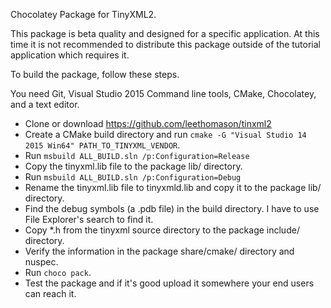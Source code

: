 Chocolatey Package for TinyXML2.

This package is beta quality and designed for a specific application.
At this time it is not recommended to distribute this package outside of the
tutorial application which requires it.

To build the package, follow these steps.

You need Git, Visual Studio 2015 Command line tools, CMake, Chocolatey, and a text editor.

- Clone or download https://github.com/leethomason/tinxml2
- Create a CMake build directory and run `cmake -G "Visual Studio 14 2015 Win64" PATH_TO_TINYXML_VENDOR`.
- Run `msbuild ALL_BUILD.sln /p:Configuration=Release`
- Copy the tinyxml.lib file to the package lib/ directory.
- Run `msbuild ALL_BUILD.sln /p:Configuration=Debug`
- Rename the tinyxml.lib file to tinyxmld.lib and copy it to the package lib/ directory.
- Find the debug symbols (a .pdb file) in the build directory. I have to use File Explorer's search to find it.
- Copy *.h from the tinyxml source directory to the package include/ directory.
- Verify the information in the package share/cmake/ directory and nuspec.
- Run `choco pack`.
- Test the package and if it's good upload it somewhere your end users can reach it.